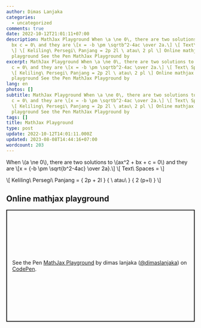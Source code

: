 ```yaml
---
author: Dimas Lanjaka
categories:
  - uncategorized
comments: true
date: 2022-10-12T21:01:11+07:00
description: MathJax Playground When \a \ne 0\, there are two solutions to \ax^2
  bx c = 0\ and they are \[x = -b \pm \sqrtb^2-4ac \over 2a.\] \[ Text\ Spaces =
  \] \[ Keliling\ Persegi\ Panjang = 2p 2l \ atau\ 2 pl \] Online mathjax
  playground See the Pen MathJax Playground by
excerpt: MathJax Playground When \a \ne 0\, there are two solutions to \ax^2 bx
  c = 0\ and they are \[x = -b \pm \sqrtb^2-4ac \over 2a.\] \[ Text\ Spaces = \]
  \[ Keliling\ Persegi\ Panjang = 2p 2l \ atau\ 2 pl \] Online mathjax
  playground See the Pen MathJax Playground by
lang: en
photos: []
subtitle: MathJax Playground When \a \ne 0\, there are two solutions to \ax^2 bx
  c = 0\ and they are \[x = -b \pm \sqrtb^2-4ac \over 2a.\] \[ Text\ Spaces = \]
  \[ Keliling\ Persegi\ Panjang = 2p 2l \ atau\ 2 pl \] Online mathjax
  playground See the Pen MathJax Playground by
tags: []
title: MathJax Playground
type: post
update: 2022-10-12T14:01:11.000Z
updated: 2023-08-08T14:44:16+07:00
wordcount: 203
---
```


<p>
  When \(a \ne 0\), there are two solutions to \(ax^2 + bx + c = 0\) and they are
  \[x = {-b \pm \sqrt{b^2-4ac} \over 2a}.\]
  \[ Text\ Spaces = \]
</p>

<p>\[ Keliling\ Persegi\ Panjang = { 2p + 2l } { \ atau\ } { 2 (p+l) } \]</p>

<script src="https://polyfill.io/v3/polyfill.min.js?features=es6"></script>
<script id="MathJax-script" async src="https://cdn.jsdelivr.net/npm/mathjax@3/es5/tex-mml-chtml.js">
</script>

## Online mathjax playground

<p class="codepen" data-height="300" data-default-tab="result" data-slug-hash="wvjRReG" data-editable="true" data-user="dimaslanjaka" style="height: 300px; box-sizing: border-box; display: flex; align-items: center; justify-content: center; border: 2px solid; margin: 1em 0; padding: 1em;">
  <span>See the Pen <a href="https://codepen.io/dimaslanjaka/pen/wvjRReG">
  MathJax Playground</a> by dimas lanjaka (<a href="https://codepen.io/dimaslanjaka">@dimaslanjaka</a>)
  on <a href="https://codepen.io" rel="nofollow noopener noreferer">CodePen</a>.</span>
</p>
<script async src="https://cpwebassets.codepen.io/assets/embed/ei.js"></script>